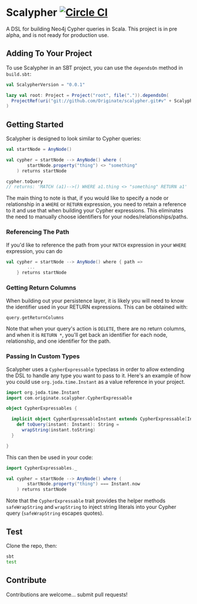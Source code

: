 # Scalypher [![Circle CI](https://circleci.com/gh/Originate/scalypher/tree/master.svg?style=svg)](https://circleci.com/gh/Originate/scalypher/tree/master)

A DSL for building Neo4j Cypher queries in Scala. This project is in pre alpha, and is not ready for production use.

## Adding To Your Project

To use Scalypher in an SBT project, you can use the `dependsOn` method in `build.sbt`:

```scala
val ScalypherVersion = "0.0.1"

lazy val root: Project = Project("root", file(".")).dependsOn(
  ProjectRef(uri("git://github.com/Originate/scalypher.git#v" + ScalypherVersion), "scalypher")
)
```

## Getting Started

Scalypher is designed to look similar to Cypher queries:

```scala
val startNode = AnyNode()

val cypher = startNode --> AnyNode() where (
		startNode.property("thing") <> "something"
	) returns startNode

cypher.toQuery
// returns: 'MATCH (a1)-->() WHERE a1.thing <> "something" RETURN a1'
```

The main thing to note is that, if you would like to specify a node or relationship in a `WHERE` or
`RETURN` expression, you need to retain a reference to it and use that when building your Cypher expressions. This
eliminates the need to manually choose identifiers for your nodes/relationships/paths.

### Referencing The Path

If you'd like to reference the path from your `MATCH` expression in your `WHERE` expression, you can do

```scala
val cypher = startNode --> AnyNode() where { path =>
		...
	} returns startNode

```

### Getting Return Columns

When building out your persistence layer, it is likely you will need to know the identifier used in your
RETURN expressions. This can be obtained with:

```scala
query.getReturnColumns
```

Note that when your query's action is `DELETE`, there are no return columns, and when it is `RETURN *`,
you'll get back an identifier for each node, relationship, and one identifier for the path.

### Passing In Custom Types

Scalypher uses a `CypherExpressable` typeclass in order to allow extending the DSL to handle any type you
want to pass to it. Here's an example of how you could use `org.joda.time.Instant` as a value reference
in your project.

```scala
import org.joda.time.Instant
import com.originate.scalypher.CypherExpressable

object CypherExpressables {

  implicit object CypherExpressableInstant extends CypherExpressable[Instant] {
    def toQuery(instant: Instant): String =
      wrapString(instant.toString)
  }

}
```

This can then be used in your code:

```scala
import CypherExpressables._

val cypher = startNode --> AnyNode() where (
		startNode.property("thing") === Instant.now
	) returns startNode

```

Note that the `CypherExpressable` trait provides the helper methods `safeWrapString` and `wrapString` to inject
string literals into your Cypher query (`safeWrapString` escapes quotes).

## Test

Clone the repo, then:

```bash
sbt
test
```

## Contribute

Contributions are welcome... submit pull requests!
